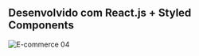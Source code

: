 ## Desenvolvido com React.js + Styled Components

![E-commerce 04](https://github.com/lucasrenandns/ecommerce04-reactjs/assets/97764446/40e8f103-c27d-4706-bfc9-455fb277d844)
